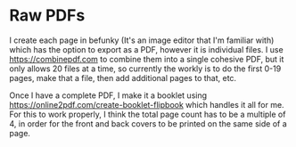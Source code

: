 # Raw PDFs
I create each page in befunky (It's an image editor that I'm familiar with) which has the option to export as a PDF, however it is individual files. I use https://combinepdf.com to combine them into a single cohesive PDF, but it only allows 20 files at a time, so currently the workly is to do the first 0-19 pages, make that a file, then add additional pages to that, etc.

Once I have a complete PDF, I make it a booklet using https://online2pdf.com/create-booklet-flipbook which handles it all for me. For this to work properly, I think the total page count has to be a multiple of 4, in order for the front and back covers to be printed on the same side of a page.
